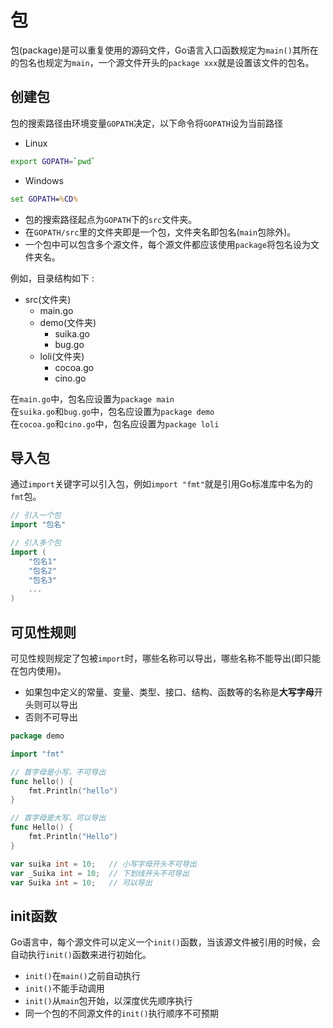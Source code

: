 # 包
包(package)是可以重复使用的源码文件，Go语言入口函数规定为`main()`其所在的包名也规定为`main`，一个源文件开头的`package xxx`就是设置该文件的包名。  


## 创建包
包的搜索路径由环境变量`GOPATH`决定，以下命令将`GOPATH`设为当前路径
* Linux
```bash
export GOPATH=`pwd`
```
* Windows
```bat
set GOPATH=%CD%
```
* 包的搜索路径起点为`GOPATH`下的`src`文件夹。  
* 在`GOPATH/src`里的文件夹即是一个包，文件夹名即包名(`main`包除外)。  
* 一个包中可以包含多个源文件，每个源文件都应该使用`package`将包名设为文件夹名。  

例如，目录结构如下 :  
* src(文件夹)
  * main.go
  * demo(文件夹)
    * suika.go
    * bug.go
  * loli(文件夹)
    * cocoa.go
    * cino.go

在`main.go`中，包名应设置为`package main`  
在`suika.go`和`bug.go`中，包名应设置为`package demo`  
在`cocoa.go`和`cino.go`中，包名应设置为`package loli`  


## 导入包
通过`import`关键字可以引入包，例如`import "fmt"`就是引用Go标准库中名为的`fmt`包。  
```Go
// 引入一个包
import "包名"

// 引入多个包
import (
    "包名1"
    "包名2"
    "包名3"
    ...
)
```


## 可见性规则
可见性规则规定了包被`import`时，哪些名称可以导出，哪些名称不能导出(即只能在包内使用)。
* 如果包中定义的常量、变量、类型、接口、结构、函数等的名称是**大写字母**开头则可以导出
* 否则不可导出  

```Go
package demo

import "fmt"

// 首字母是小写，不可导出
func hello() {
    fmt.Println("hello")
}

// 首字母是大写，可以导出
func Hello() {
    fmt.Println("Hello")
}

var suika int = 10;   // 小写字母开头不可导出
var _Suika int = 10;  // 下划线开头不可导出
var Suika int = 10;   // 可以导出
```


## init函数
Go语言中，每个源文件可以定义一个`init()`函数，当该源文件被引用的时候，会自动执行`init()`函数来进行初始化。
* `init()`在`main()`之前自动执行
* `init()`不能手动调用
* `init()`从`main`包开始，以深度优先顺序执行
* 同一个包的不同源文件的`init()`执行顺序不可预期

